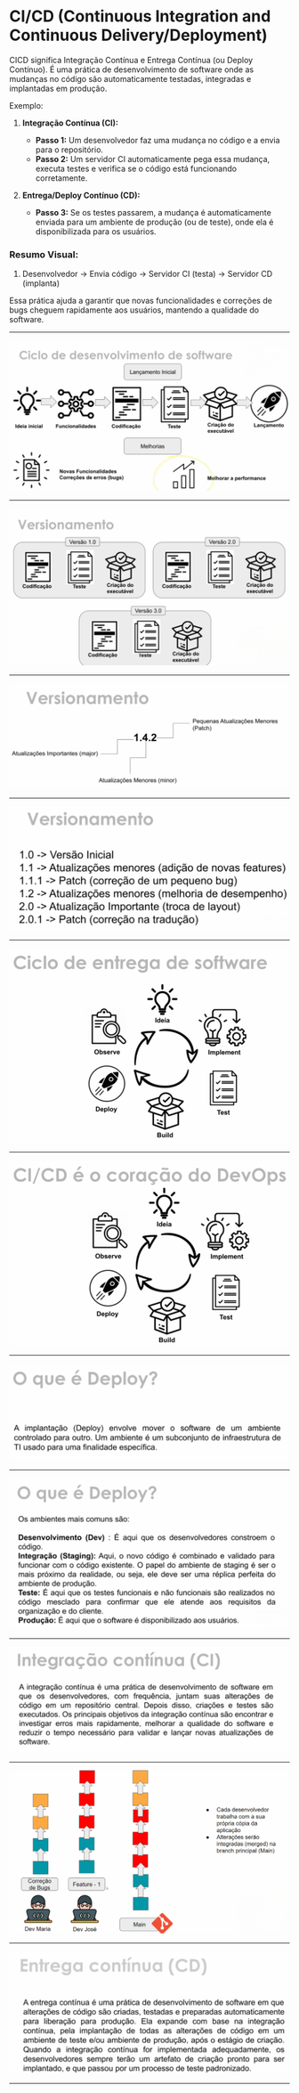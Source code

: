 # CI/CD (Continuous Integration and Continuous Delivery/Deployment)

CICD significa Integração Contínua e Entrega Contínua (ou Deploy Contínuo). É uma prática de desenvolvimento de software onde as mudanças no código são automaticamente testadas, integradas e implantadas em produção.

Exemplo:

1. **Integração Contínua (CI):**
    - **Passo 1:** Um desenvolvedor faz uma mudança no código e a envia para o repositório.
    - **Passo 2:** Um servidor CI automaticamente pega essa mudança, executa testes e verifica se o código está funcionando corretamente.

2. **Entrega/Deploy Contínuo (CD):**
    - **Passo 3:** Se os testes passarem, a mudança é automaticamente enviada para um ambiente de produção (ou de teste), onde ela é disponibilizada para os usuários.

### Resumo Visual:

1. Desenvolvedor → Envia código → Servidor CI (testa) → Servidor CD (implanta)

Essa prática ajuda a garantir que novas funcionalidades e correções de bugs cheguem rapidamente aos usuários, mantendo a qualidade do software.

---

![O que é CI/CD](images/image1.png 'O que é CI/CD')

---

![O que é CI/CD](images/image2.png 'O que é CI/CD')

---

![O que é CI/CD](images/image3.png 'O que é CI/CD')

---

![O que é CI/CD](images/image4.png 'O que é CI/CD')

---

![O que é CI/CD](images/image5.png 'O que é CI/CD')

---

![O que é CI/CD](images/image6.png 'O que é CI/CD')

---

![O que é CI/CD](images/image7.png 'O que é CI/CD')

---

![O que é CI/CD](images/image8.png 'O que é CI/CD')

---

![O que é CI/CD](images/image9.png 'O que é CI/CD')

---

![O que é CI/CD](images/image10.png 'O que é CI/CD')

---

![O que é CI/CD](images/image11.png 'O que é CI/CD')

---

